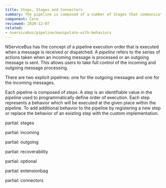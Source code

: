 ```yaml
---
title: Steps, Stages and Connectors
summary: The pipeline is composed of a number of Stages that communicate via Connectors
component: Core
reviewed: 2020-12-07
related:
- nservicebus/pipeline/manipulate-with-behaviors
---
```


NServiceBus has the concept of a pipeline execution order that is executed when a message is received or dispatched. A *pipeline* refers to the series of actions taken when an incoming message is processed or an outgoing message is sent. This allows users to take full control of the incoming and outgoing message processing.

There are two explicit pipelines: one for the outgoing messages and one for the incoming messages.

Each pipeline is composed of *steps*. A step is an identifiable value in the pipeline used to programmatically define order of execution. Each step represents a behavior which will be executed at the given place within the pipeline. To add additional behavior to the pipeline by registering a new step or replace the behavior of an existing step with the custom implementation.

partial: stages

partial: incoming

partial: outgoing

partial: recoverability

partial: optional

partial: extensionbag

partial: connectors

